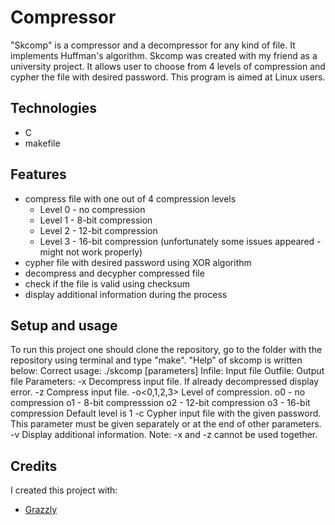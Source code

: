 # Compressor
"Skcomp" is a compressor and a decompressor for any kind of file. It implements Huffman's algorithm. Skcomp was created with my friend as a university project. It allows user to choose from 4 levels of compression and cypher the file with desired password. This program is aimed at Linux users.
## Technologies
* C
* makefile
## Features
* compress file with one out of 4 compression levels
    * Level 0 - no compression
    * Level 1 - 8-bit compression
    * Level 2 - 12-bit compression
    * Level 3 - 16-bit compression (unfortunately some issues appeared - might not work properly)
* cypher file with desired password using XOR algorithm
* decompress and decypher compressed file
* check if the file is valid using checksum
* display additional information during the process
## Setup and usage
To run this project one should clone the repository, go to the folder with the repository using terminal and type "make". "Help" of skcomp is written below:
Correct usage: ./skcomp <infile> <outfile> [parameters]
	Infile: Input file 
	Outfile: Output file
    Parameters:
	-x Decompress input file. If already decompressed display error.
	-z Compress input file.
    -o<0,1,2,3> Level of compression.
    o0 - no compression
    o1 - 8-bit compresssion
    o2 - 12-bit compression
    o3 - 16-bit compression
    Default level is 1
    -c <password> Cypher input file with the given password. This parameter must be given separately or at the end of other parameters.
    -v Display additional information.
	Note: -x and -z cannot be used together.
## Credits
I created this project with:
* [Grazzly](https://github.com/Grazzly)
